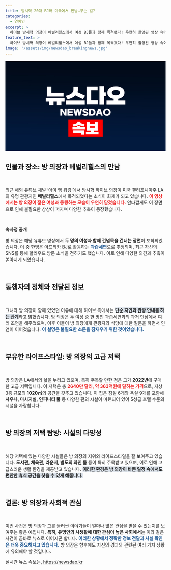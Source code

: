 ```yaml
---
title: 방시혁 20대 BJ와 미국에서 만남…무슨 일?
categories:
  - 연예인
excerpt: >
  하이브 방시혁 의장이 베벌리힐스에서 여성 BJ들과 함께 목격됐다! 우연히 촬영된 영상 속에는 그와 관광 안내를 해준 두 여성의 모습이 담겨, 새로운 화제가 되고 있다. 방 의장이 강조한 특별한 관계는 없다고 밝혔지만, 이들의 만남에 대한 궁금증은 여전히 뜨겁다!
feature_text: >
  하이브 방시혁 의장이 베벌리힐스에서 여성 BJ들과 함께 목격됐다! 우연히 촬영된 영상 속에는 그와 관광 안내를 해준 두 여성의 모습이 담겨, 새로운 화제가 되고 있다. 방 의장이 강조한 특별한 관계는 없다고 밝혔지만, 이들의 만남에 대한 궁금증은 여전히 뜨겁다!
image: '/assets/img/newsdao_breakingnews.jpg'
---
```


<p><img src="/assets/img/newsdao_breakingnews.jpg" alt="pcversion 속보" /></p>

<h2 data-ke-size="size26">인물과 장소: 방 의장과 베벌리힐스의 만남</h2>

<p data-ke-size="size16">&nbsp;</p>

<p>최근 해외 유튜브 채널 ‘아이 엠 워킹’에서 방시혁 하이브 의장이 미국 캘리포니아주 LA의 유명 관광지인 <b>베벌리힐스</b>에서 목격되었다는 소식이 화제가 되고 있습니다. <b><span style="color: #ee2323;">이 영상에서는 방 의장이 젊은 여성과 동행하는 모습이 우연히 담겼습니다.</span></b> 안타깝게도 이 장면으로 인해 불필요한 상상이 퍼지며 다양한 추측이 등장했습니다. </p>

<p data-ke-size="size16">&nbsp;</p>

<p><strong>속사정 공개</strong> </p>

<p>방 의장은 해당 유튜브 영상에서 <b>두 명의 여성과 함께 건널목을 건너는 장면</b>이 포착되었습니다. 이 중 한명은 아프리카 BJ로 활동하는 <b><span style="color: #1a5490;">과즙세연</span></b>으로 추정되며, 최근 자신의 SNS를 통해 할리우드 방문 소식을 전하기도 했습니다. 이로 인해 다양한 의견과 추측이 쏟아지게 되었습니다.</p>

<p data-ke-size="size16">&nbsp;</p>

<h2 data-ke-size="size26">동행자의 정체와 전달된 정보</h2>

<p data-ke-size="size16">&nbsp;</p>

<p>그녀와 방 의장이 함께 있었던 이유에 대해 하이브 측에서는 <b><span style="background-color: #21538527;">단순 지인과 관광 안내를 하는 관계</span></b>라고 밝혔습니다. 방 의장은 두 여성 중 한 명인 과즙세연과의 과거 만남에서 여러 조언을 해주었으며, 이후 이들이 방 의장에게 관광지와 식당에 대한 질문을 하면서 인연이 이어졌습니다. <b><span style="color: #1a5490;">이 설명은 불필요한 소문을 잠재우기 위한 것이었습니다.</span></b></p>

<p data-ke-size="size16">&nbsp;</p>

<h2 data-ke-size="size26">부유한 라이프스타일: 방 의장의 고급 저택</h2>

<p data-ke-size="size16">&nbsp;</p>

<p>방 의장은 LA에서의 삶을 누리고 있으며, 특히 주목할 만한 점은 그가 <b>2022년</b>에 구매한 고급 저택입니다. 이 저택은 총 <b><span style="color: #ee2323;">2640만 달러, 약 363억원에 달하는 가격</span></b>으로, 지상 3층 규모의 <b>1020㎡</b>의 공간을 갖추고 있습니다. 이 집은 침실 6개와 욕실 9개를 포함해 <b>사우나, 마사지실, 인피니티 풀</b> 등 다양한 편의 시설이 마련되어 있어 5성급 호텔 수준의 시설을 자랑합니다.</p>

<p data-ke-size="size16">&nbsp;</p>

<h2 data-ke-size="size26">방 의장의 저택 탐방: 시설의 다양성</h2>

<p data-ke-size="size16">&nbsp;</p>

<p>해당 저택에 있는 다양한 시설들은 방 의장의 지위와 라이프스타일을 잘 보여주고 있습니다. <b>도서관, 체육관, 라운지, 별도의 와인 룸</b> 등이 특히 주목받고 있으며, 이로 인해 고급스러운 생활 환경을 제공받고 있습니다. <b><span style="background-color: #21538527;">이러한 환경은 방 의장이 바쁜 일정 속에서도 편안한 휴식 공간을 찾을 수 있게 해줍니다.</span></b></p>

<p data-ke-size="size16">&nbsp;</p>

<h2 data-ke-size="size26">결론: 방 의장과 사회적 관심</h2>

<p data-ke-size="size16">&nbsp;</p>

<p>이번 사건은 방 의장과 그를 둘러싼 이야기들이 얼마나 많은 관심을 받을 수 있는지를 보여주는 좋은 예입니다. <b>특히, 유명인의 사생활에 대한 관심이 높은 사회에서는</b> 이와 같은 사건이 곧바로 뉴스로 이어지곤 합니다. <b><span style="color: #1a5490;">이러한 상황에서 정확한 정보 전달과 사실 확인은 더욱 중요해지고 있습니다.</span></b> 방 의장은 향후에도 자신의 경과와 관련된 여러 가지 상황에 유의해야 할 것입니다.</p>
실시간 뉴스 속보는, <a href="https://newsdao.kr" rel="dofollow">https://newsdao.kr</a>


